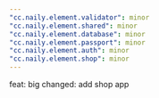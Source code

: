 ```yaml
---
"cc.naily.element.validator": minor
"cc.naily.element.shared": minor
"cc.naily.element.database": minor
"cc.naily.element.passport": minor
"cc.naily.element.auth": minor
"cc.naily.element.shop": minor
---
```


feat: big changed: add shop app

